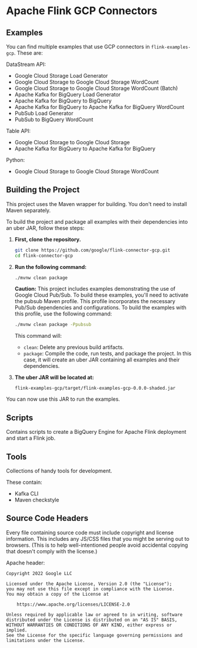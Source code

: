 # Apache Flink GCP Connectors

## Examples

You can find multiple examples that use GCP connectors in `flink-examples-gcp`. These are:

DataStream API:
- Google Cloud Storage Load Generator
- Google Cloud Storage to Google Cloud Storage WordCount
- Google Cloud Storage to Google Cloud Storage WordCount (Batch)
- Apache Kafka for BigQuery Load Generator
- Apache Kafka for BigQuery to BigQuery
- Apache Kafka for BigQuery to Apache Kafka for BigQuery WordCount
- PubSub Load Generator
- PubSub to BigQuery WordCount

Table API:
- Google Cloud Storage to Google Cloud Storage
- Apache Kafka for BigQuery to Apache Kafka for BigQuery

Python:
-  Google Cloud Storage to Google Cloud Storage WordCount

## Building the Project

This project uses the Maven wrapper for building. You don't need to install Maven separately.

To build the project and package all examples with their dependencies into an uber JAR, follow these steps:

1. **First, clone the repository.**

    ```bash
    git clone https://github.com/google/flink-connector-gcp.git
    cd flink-connector-gcp
    ```

2. **Run the following command:**

   ```bash
   ./mvnw clean package
   ```
   
   **Caution:** This project includes examples demonstrating the use of Google Cloud Pub/Sub. To build these examples, you'll need to activate the pubsub Maven profile. This profile incorporates the necessary Pub/Sub dependencies and configurations. To build the examples with this profile, use the following command:
   ```bash
   ./mvnw clean package -Ppubsub
   ```
   This command will:

    - `clean`: Delete any previous build artifacts.
    - `package`: Compile the code, run tests, and package the project. In this case, it will create an uber JAR containing all examples and their dependencies.

3. **The uber JAR will be located at:**

   ```
   flink-examples-gcp/target/flink-examples-gcp-0.0.0-shaded.jar
   ```

You can now use this JAR to run the examples.

## Scripts

Contains scripts to create a BigQuery Engine for Apache Flink deployment and start a Flink job.

## Tools

Collections of handy tools for development.

These contain:
- Kafka CLI
- Maven checkstyle

## Source Code Headers

Every file containing source code must include copyright and license
information. This includes any JS/CSS files that you might be serving out to
browsers. (This is to help well-intentioned people avoid accidental copying that
doesn't comply with the license.)

Apache header:

    Copyright 2022 Google LLC

    Licensed under the Apache License, Version 2.0 (the "License");
    you may not use this file except in compliance with the License.
    You may obtain a copy of the License at

        https://www.apache.org/licenses/LICENSE-2.0

    Unless required by applicable law or agreed to in writing, software
    distributed under the License is distributed on an "AS IS" BASIS,
    WITHOUT WARRANTIES OR CONDITIONS OF ANY KIND, either express or implied.
    See the License for the specific language governing permissions and
    limitations under the License.
